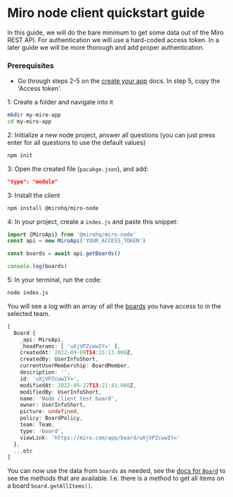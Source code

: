# Miro node client quickstart guide
In this guide, we will do the bare minimum to get some data out of the Miro REST API. For authentication we will use a hard-coded access token. In a later guide we will be more thorough and add proper authentication. 

### Prerequisites
  - Go through steps 2-5 on the [create your app](https://developers.miro.com/docs/build-your-first-hello-world-app#step-2-create-a-developer-team-in-miro) docs. In step 5, copy the 'Access token'.


1: Create a folder and navigate into it
```bash
mkdir my-miro-app
cd my-miro-app
```

2: Initialize a new node project, answer all questions (you can just press enter for all questions to use the default values)
```bash
npm init
```

3: Open the created file (`pacakge.json`), and add:
```json
"type": "module"
```

3: Install the client
```bash
npm install @mirohq/miro-node
```

4: In your project, create a `index.js` and paste this snippet:

```js
import {MiroApi} from '@mirohq/miro-node'
const api = new MiroApi('YOUR_ACCESS_TOKEN')

const boards = await api.getBoards()

console.log(boards)
```
5: In your terminal, run the code:
```bash
node index.js
```

You will see a log with an array of all the [boards](https://miroapp.github.io/api-clients/classes/highlevel_Board.Board.html) you have access to in the selected team.

```ts
[
  Board {
    _api: MiroApi,
    _headParams: [ 'uXjVPZcwwIY=' ],
    createdAt: 2022-09-08T14:15:13.000Z,
    createdBy: UserInfoShort,
    currentUserMembership: BoardMember,
    description: '',
    id: 'uXjVPZcwwIY=',
    modifiedAt: 2022-09-22T13:21:41.000Z,
    modifiedBy: UserInfoShort,
    name: 'Node client test board',
    owner: UserInfoShort,
    picture: undefined,
    policy: BoardPolicy,
    team: Team,
    type: 'board',
    viewLink: 'https://miro.com/app/board/uXjVPZcwwIY='
  },
  ...etc
]
```

You can now use the data from `boards` as needed, see the [docs for `Board`](https://miroapp.github.io/api-clients/classes/highlevel_Board.Board.html#getAllItems) to see the methods that are available. I.e. there is a method to get all items on a board `board.getAllItems()`.   